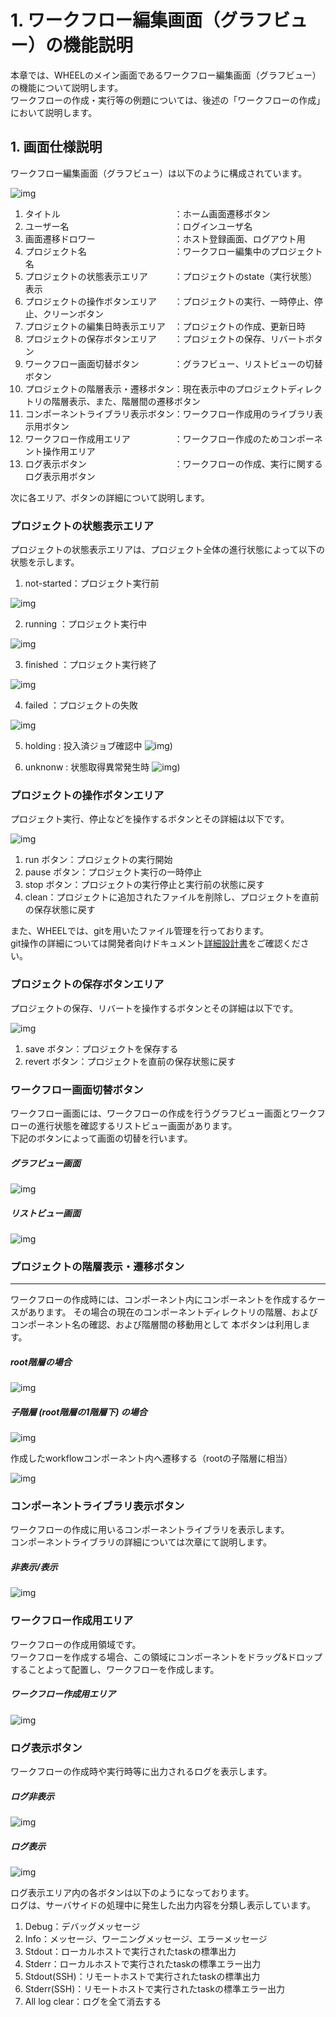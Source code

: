 # 1. ワークフロー編集画面（グラフビュー）の機能説明
本章では、WHEELのメイン画面であるワークフロー編集画面（グラフビュー）の機能について説明します。  
ワークフローの作成・実行等の例題については、後述の「ワークフローの作成」において説明します。

## 1. 画面仕様説明
ワークフロー編集画面（グラフビュー）は以下のように構成されています。  

![img](./img/graphview/workflow_graghview.png "workflow_graghview")  

1. タイトル　　　　　　　　　　　　　：ホーム画面遷移ボタン
1. ユーザー名　　　　　　　　　　　　：ログインユーザ名
1. 画面遷移ドロワー　　　　　　　　　：ホスト登録画面、ログアウト用
1. プロジェクト名　　　　　　　　　　：ワークフロー編集中のプロジェクト名
1. プロジェクトの状態表示エリア　　　：プロジェクトのstate（実行状態）表示
1. プロジェクトの操作ボタンエリア　　：プロジェクトの実行、一時停止、停止、クリーンボタン
1. プロジェクトの編集日時表示エリア　：プロジェクトの作成、更新日時
1. プロジェクトの保存ボタンエリア　　：プロジェクトの保存、リバートボタン
1. ワークフロー画面切替ボタン　　　　：グラフビュー、リストビューの切替ボタン
1. プロジェクトの階層表示・遷移ボタン：現在表示中のプロジェクトディレクトリの階層表示、また、階層間の遷移ボタン
1. コンポーネントライブラリ表示ボタン：ワークフロー作成用のライブラリ表示用ボタン
1. ワークフロー作成用エリア　　　　　：ワークフロー作成のためコンポーネント操作用エリア
1. ログ表示ボタン　　　　　　　　　　：ワークフローの作成、実行に関するログ表示用ボタン

次に各エリア、ボタンの詳細について説明します。  

### プロジェクトの状態表示エリア
プロジェクトの状態表示エリアは、プロジェクト全体の進行状態によって以下の状態を示します。  

1. not-started：プロジェクト実行前

![img](./img/graphview/not-started.png "not_started") 

2. running    ：プロジェクト実行中

![img](./img/graphview/running.png "running") 

3. finished   ：プロジェクト実行終了

![img](./img/graphview/finished.png "finished") 

4. failed     ：プロジェクトの失敗

![img](./img/graphview/failed.png "failed") 

5. holding     : 投入済ジョブ確認中
![img](./img/graphview/holding.png "holding"))

6. unknonw     : 状態取得異常発生時
![img](./img/graphview/holding.png "holding"))

### プロジェクトの操作ボタンエリア
プロジェクト実行、停止などを操作するボタンとその詳細は以下です。  

![img](./img/graphview/run_button_area.png "run_button_area") 

1. run ボタン：プロジェクトの実行開始
1. pause ボタン：プロジェクト実行の一時停止
1. stop ボタン：プロジェクトの実行停止と実行前の状態に戻す
1. clean：プロジェクトに追加されたファイルを削除し、プロジェクトを直前の保存状態に戻す

また、WHEELでは、gitを用いたファイル管理を行っております。  
git操作の詳細については開発者向けドキュメント[詳細設計書](../../../doc/design/design.md)をご確認ください。

### プロジェクトの保存ボタンエリア
プロジェクトの保存、リバートを操作するボタンとその詳細は以下です。  

![img](./img/graphview/save_button_area.png "save_button_area") 

1. save ボタン：プロジェクトを保存する
1. revert ボタン：プロジェクトを直前の保存状態に戻す

### ワークフロー画面切替ボタン
ワークフロー画面には、ワークフローの作成を行うグラフビュー画面とワークフローの進行状態を確認するリストビュー画面があります。  
下記のボタンによって画面の切替を行います。

##### グラフビュー画面  

![img](./img/graphview/graghview.png "graghview") 

##### リストビュー画面  

![img](./img/graphview/listview.png "listview")   

### プロジェクトの階層表示・遷移ボタン
***
ワークフローの作成時には、コンポーネント内にコンポーネントを作成するケースがあります。
その場合の現在のコンポーネントディレクトリの階層、およびコンポーネント名の確認、および階層間の移動用として
本ボタンは利用します。  

##### root階層の場合  

![img](./img/graphview/root_workflow.png "root_workflow")   

##### 子階層 (root階層の1階層下) の場合  

![img](./img/graphview/root_createworkflow.png "root_createworkflow")   

作成したworkflowコンポーネント内へ遷移する（rootの子階層に相当）

![img](./img/graphview/child_workflow.png "child_workflow")   

### コンポーネントライブラリ表示ボタン
ワークフローの作成に用いるコンポーネントライブラリを表示します。  
コンポーネントライブラリの詳細については次章にて説明します。  

##### 非表示/表示  

![img](./img/graphview/component_library.png "component_library")   

### ワークフロー作成用エリア
ワークフローの作成用領域です。  
ワークフローを作成する場合、この領域にコンポーネントをドラッグ&ドロップすることよって配置し、ワークフローを作成します。  

##### ワークフロー作成用エリア  

![img](./img/graphview/workflow_area.png "workflow_area")

### ログ表示ボタン
ワークフローの作成時や実行時等に出力されるログを表示します。  

##### ログ非表示  

![img](./img/graphview/log_close.png "log_close")

##### ログ表示  

![img](./img/graphview/log_open.png "log_open")  

ログ表示エリア内の各ボタンは以下のようになっております。  
ログは、サーバサイドの処理中に発生した出力内容を分類し表示しています。

1. Debug：デバッグメッセージ
1. Info：メッセージ、ワーニングメッセージ、エラーメッセージ
1. Stdout：ローカルホストで実行されたtaskの標準出力
1. Stderr：ローカルホストで実行されたtaskの標準エラー出力
1. Stdout(SSH)：リモートホストで実行されたtaskの標準出力
1. Stderr(SSH)：リモートホストで実行されたtaskの標準エラー出力
1. All log clear：ログを全て消去する

